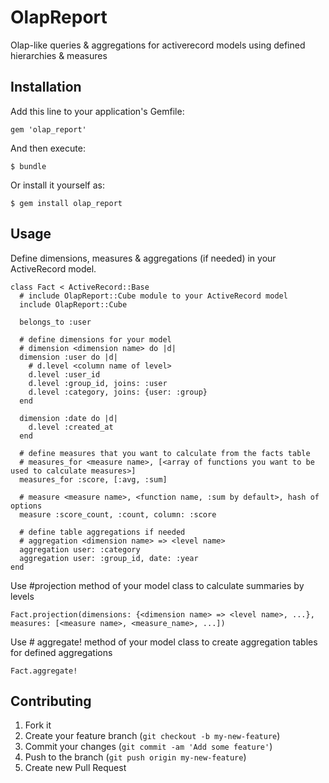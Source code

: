 # OlapReport

Olap-like queries & aggregations for activerecord models using defined hierarchies & measures

## Installation

Add this line to your application's Gemfile:

    gem 'olap_report'

And then execute:

    $ bundle

Or install it yourself as:

    $ gem install olap_report

## Usage

Define dimensions, measures & aggregations (if needed) in your ActiveRecord model.

    class Fact < ActiveRecord::Base
      # include OlapReport::Cube module to your ActiveRecord model
      include OlapReport::Cube

      belongs_to :user

      # define dimensions for your model
      # dimension <dimension name> do |d|
      dimension :user do |d|
        # d.level <column name of level>
        d.level :user_id
        d.level :group_id, joins: :user
        d.level :category, joins: {user: :group}
      end

      dimension :date do |d|
        d.level :created_at
      end

      # define measures that you want to calculate from the facts table
      # measures_for <measure name>, [<array of functions you want to be used to calculate measures>]
      measures_for :score, [:avg, :sum]

      # measure <measure name>, <function name, :sum by default>, hash of options
      measure :score_count, :count, column: :score

      # define table aggregations if needed
      # aggregation <dimension name> => <level name>
      aggregation user: :category
      aggregation user: :group_id, date: :year
    end

Use #projection method of your model class to calculate summaries by levels

    Fact.projection(dimensions: {<dimension name> => <level name>, ...}, measures: [<measure name>, <measure_name>, ...])

Use # aggregate! method of your model class to create aggregation tables for defined aggregations

    Fact.aggregate!

## Contributing

1. Fork it
2. Create your feature branch (`git checkout -b my-new-feature`)
3. Commit your changes (`git commit -am 'Add some feature'`)
4. Push to the branch (`git push origin my-new-feature`)
5. Create new Pull Request